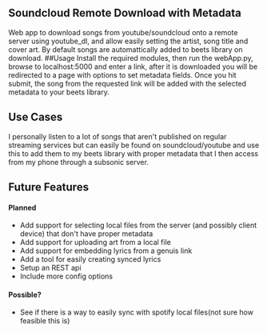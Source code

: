 ## Soundcloud Remote Download with Metadata
Web app to download songs from youtube/soundcloud onto a remote server using youtube_dl, and allow easily setting the artist, song title and cover art. By default songs are automattically added to beets library on download. 
##Usage
Install the required modules, then run the webApp.py, browse to localhost:5000 and enter a link, after it is downloaded you will be redirected to a page with options to set metadata fields. Once you hit submit, the song from the requested link will be added with the selected metadata to your beets library.
## Use Cases
I personally listen to a lot of songs that aren't published on regular streaming services but can easily be found on soundcloud/youtube and use this to add them to my beets library with proper metadata that I then access from my phone through a subsonic server. 
## Future Features
#### Planned
- Add support for selecting local files from the server (and possibly client device) that don't have proper metadata
- Add support for uploading art from a local file
- Add support for embedding lyrics from a genuis link
- Add a tool for easily creating synced lyrics
- Setup an REST api
- Include more config options
#### Possible?
- See if there is a way to easily sync with spotify local files(not sure how feasible this is)